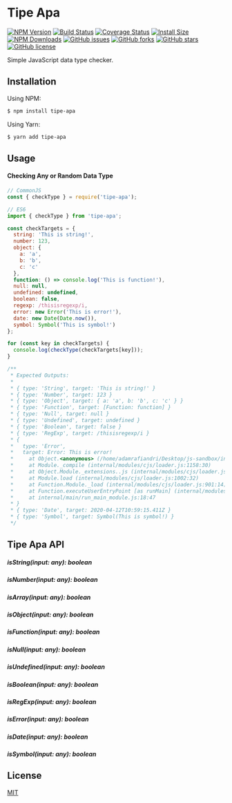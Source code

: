# Tipe Apa

[![NPM Version](https://badge.fury.io/js/tipe-apa.svg)](https://badge.fury.io/js/tipe-apa)
[![Build Status](https://travis-ci.com/rafiandria23/tipe-apa.svg?branch=master)](https://travis-ci.com/rafiandria23/tipe-apa)
[![Coverage Status](https://coveralls.io/repos/github/rafiandria23/tipe-apa/badge.svg?branch=master)](https://coveralls.io/github/rafiandria23/tipe-apa?branch=master)
[![Install Size](https://packagephobia.now.sh/badge?p=tipe-apa)](https://packagephobia.now.sh/result?p=tipe-apa)
[![NPM Downloads](https://img.shields.io/npm/dm/tipe-apa.svg?style=flat-square)](http://npm-stat.com/charts.html?package=tipe-apa)
[![GitHub issues](https://img.shields.io/github/issues/rafiandria23/tipe-apa)](https://github.com/rafiandria23/tipe-apa/issues)
[![GitHub forks](https://img.shields.io/github/forks/rafiandria23/tipe-apa)](https://github.com/rafiandria23/tipe-apa/network)
[![GitHub stars](https://img.shields.io/github/stars/rafiandria23/tipe-apa)](https://github.com/rafiandria23/tipe-apa/stargazers)
[![GitHub license](https://img.shields.io/github/license/rafiandria23/tipe-apa)](https://github.com/rafiandria23/tipe-apa/blob/master/LICENSE)


Simple JavaScript data type checker.

## Installation

Using NPM:

```bash
$ npm install tipe-apa
```

Using Yarn:

```bash
$ yarn add tipe-apa
```

## Usage

#### Checking Any or Random Data Type

```javascript
// CommonJS
const { checkType } = require('tipe-apa');

// ES6
import { checkType } from 'tipe-apa';

const checkTargets = {
  string: 'This is string!',
  number: 123,
  object: {
    a: 'a',
    b: 'b',
    c: 'c'
  },
  function: () => console.log('This is function!'),
  null: null,
  undefined: undefined,
  boolean: false,
  regexp: /thisisregexp/i,
  error: new Error('This is error!'),
  date: new Date(Date.now()),
  symbol: Symbol('This is symbol!')
};

for (const key in checkTargets) {
  console.log(checkType(checkTargets[key]));
}

/**
 * Expected Outputs:
 * 
 * { type: 'String', target: 'This is string!' }
 * { type: 'Number', target: 123 }
 * { type: 'Object', target: { a: 'a', b: 'b', c: 'c' } }
 * { type: 'Function', target: [Function: function] }
 * { type: 'Null', target: null }
 * { type: 'Undefined', target: undefined }
 * { type: 'Boolean', target: false }
 * { type: 'RegExp', target: /thisisregexp/i }
 * {
 *   type: 'Error',
 *   target: Error: This is error!
 *     at Object.<anonymous> (/home/adamrafiandri/Desktop/js-sandbox/index.js:16:10)
 *     at Module._compile (internal/modules/cjs/loader.js:1158:30)
 *     at Object.Module._extensions..js (internal/modules/cjs/loader.js:1178:10)
 *     at Module.load (internal/modules/cjs/loader.js:1002:32)
 *     at Function.Module._load (internal/modules/cjs/loader.js:901:14)
 *     at Function.executeUserEntryPoint [as runMain] (internal/modules/run_main.js:74:12)
 *     at internal/main/run_main_module.js:18:47
 * }
 * { type: 'Date', target: 2020-04-12T10:59:15.411Z }
 * { type: 'Symbol', target: Symbol(This is symbol!) }
 */
```

## Tipe Apa API

##### isString(input: any): boolean
##### isNumber(input: any): boolean
##### isArray(input: any): boolean
##### isObject(input: any): boolean
##### isFunction(input: any): boolean
##### isNull(input: any): boolean
##### isUndefined(input: any): boolean
##### isBoolean(input: any): boolean
##### isRegExp(input: any): boolean
##### isError(input: any): boolean
##### isDate(input: any): boolean
##### isSymbol(input: any): boolean

## License
[MIT](LICENSE)
